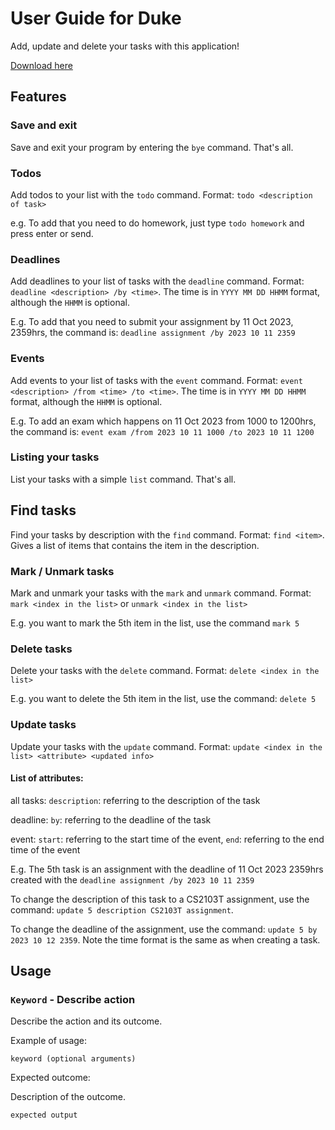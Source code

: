 # User Guide for Duke
Add, update and delete your tasks with this application!

[Download here](https://github.com/CJ-Lee01/ip/releases/latest)

## Features 

### Save and exit
Save and exit your program by entering the `bye` command. That's all.

### Todos
Add todos to your list with the `todo` command.
Format: `todo <description of task>`

e.g. To add that you need to do homework, just type `todo homework` and press enter or send.

### Deadlines
Add deadlines to your list of tasks with the `deadline` command.
Format: `deadline <description> /by <time>`. The time is in `YYYY MM DD HHMM` format, although the `HHMM` is optional.

E.g. To add that you need to submit your assignment by 11 Oct 2023, 2359hrs, the command is:
`deadline assignment /by 2023 10 11 2359`

### Events
Add events to your list of tasks with the `event` command.
Format: `event <description> /from <time> /to <time>`. The time is in `YYYY MM DD HHMM` format, although the `HHMM` is optional.

E.g. To add an exam which happens on 11 Oct 2023 from 1000 to 1200hrs, the command is:
`event exam /from 2023 10 11 1000 /to 2023 10 11 1200`

### Listing your tasks
List your tasks with a simple `list` command. That's all.

## Find tasks
Find your tasks by description with the `find` command.
Format: `find <item>`.
Gives a list of items that contains the item in the description.

### Mark / Unmark tasks
Mark and unmark your tasks with the `mark` and `unmark` command.
Format: `mark <index in the list>` or `unmark <index in the list>`

E.g. you want to mark the 5th item in the list, use the command
`mark 5`

### Delete tasks
Delete your tasks with the `delete` command.
Format: `delete <index in the list>`

E.g. you want to delete the 5th item in the list, use the command:
`delete 5`

### Update tasks
Update your tasks with the `update` command.
Format: `update <index in the list> <attribute> <updated info>`


#### List of attributes: 

all tasks: `description`: referring to the description of the task

deadline: `by`: referring to the deadline of the task

event: `start`: referring to the start time of the event, `end`: referring to the end time of the event

E.g. The 5th task is an assignment with the deadline of 11 Oct 2023 2359hrs created with the `deadline assignment /by 2023 10 11 2359`

To change the description of this task to a CS2103T assignment, use the command:
`update 5 description CS2103T assignment`.

To change the deadline of the assignment, use the command:
`update 5 by 2023 10 12 2359`. Note the time format is the same as when creating a task.

## Usage

### `Keyword` - Describe action

Describe the action and its outcome.

Example of usage: 

`keyword (optional arguments)`

Expected outcome:

Description of the outcome.

```
expected output
```
